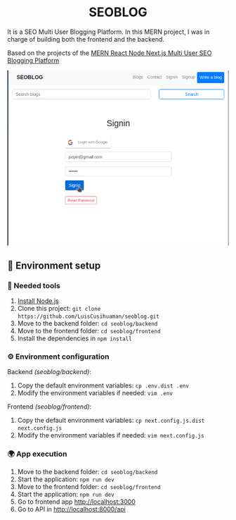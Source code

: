 
<!-- TITLE -->
<h1 align="center">
  SEOBLOG
</h1>

<!-- SUMMARY -->

<p>It is a SEO Multi User Blogging Platform. In this MERN project, I was in charge of building both the frontend and the backend.</p>

Based on the projects of the <a href="https://www.udemy.com/certificate/UC-a9e92b1b-1a2d-4f8e-92a4-59527ed99a32">MERN React Node Next.js Multi User SEO Blogging Platform</a>
<br />

![seoblog](https://raw.githubusercontent.com/LuisCusihuaman/seoblog/master/docs/seoblog.gif)

## 🚀 Environment setup

### 🔧 Needed tools

1. [Install Node.js](https://nodejs.org/es/download/)
2. Clone this project: `git clone https://github.com/LuisCusihuaman/seoblog.git`
3. Move to the backend folder: `cd seoblog/backend `
4. Move to the frontend folder: `cd seoblog/frontend `
5. Install the dependencies in `npm install`

### ⚙️ Environment configuration

Backend *(seoblog/backend)*:

1.  Copy the default environment variables:  `cp .env.dist .env`
2.  Modify the environment variables if needed:  `vim .env`

Frontend *(seoblog/frontend)*:

1.  Copy the default environment variables:  `cp next.config.js.dist next.config.js`
2.  Modify the environment variables if needed:  `vim next.config.js`

### 🌍 App execution

1. Move to the backend folder: `cd seoblog/backend `
2. Start the application: `npm run dev`
3. Move to the frontend folder: `cd seoblog/frontend `
4. Start the application: `npm run dev`
5. Go to frontend app [http://localhost:3000](http://localhost:3000)
6. Go to API in [http://localhost:8000/api](http://localhost:8000/api)